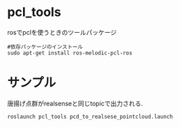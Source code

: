 # pcl_tools
rosでpclを使うときのツールパッケージ

```
#依存パッケージのインストール
sudo apt-get install ros-melodic-pcl-ros
```

# サンプル  

唐揚げ点群がrealsenseと同じtopicで出力される.  
```
roslaunch pcl_tools pcd_to_realsese_pointcloud.launch
```
